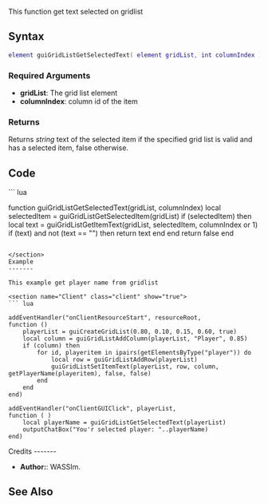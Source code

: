 <lowercasetitle></lowercasetitle>

This function get text selected on gridlist

Syntax
------

``` lua
element guiGridListGetSelectedText( element gridList, int columnIndex )
```

### Required Arguments

-   **gridList**: The grid list element
-   **columnIndex**: column id of the item

### Returns

Returns *string* text of the selected item if the specified grid list is valid and has a selected item, false otherwise.

Code
----

<section name="Client" class="client" show="true">
``` lua

function guiGridListGetSelectedText(gridList, columnIndex)
    local selectedItem = guiGridListGetSelectedItem(gridList)
    if (selectedItem) then
        local text = guiGridListGetItemText(gridList, selectedItem, columnIndex or 1)
        if (text) and not (text == "") then
            return text
        end
    end
    return false
end
```

</section>
Example
-------

This example get player name from gridlist

<section name="Client" class="client" show="true">
``` lua

addEventHandler("onClientResourceStart", resourceRoot,
function ()
    playerList = guiCreateGridList(0.80, 0.10, 0.15, 0.60, true)
    local column = guiGridListAddColumn(playerList, "Player", 0.85)
    if (column) then
        for id, playeritem in ipairs(getElementsByType("player")) do
            local row = guiGridListAddRow(playerList)
            guiGridListSetItemText(playerList, row, column, getPlayerName(playeritem), false, false)
        end
    end
end)
 
addEventHandler("onClientGUIClick", playerList,
function ( )
    local playerName = guiGridListGetSelectedText(playerList)
    outputChatBox("You'r selected player: "..playerName)
end)
```

</section>
Credits
-------

-   **Author:**: WASSIm.

See Also
--------
